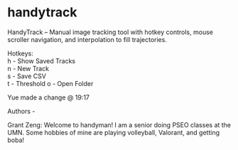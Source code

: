# handytrack
HandyTrack – Manual image tracking tool with hotkey controls, mouse scroller navigation, and interpolation to fill trajectories.
 
Hotkeys:  
h - Show Saved Tracks  
n - New Track  
s - Save CSV  
t - Threshold
o - Open Folder

Yue made a change @ 19:17

Authors - 

Grant Zeng: Welcome to handyman! I am a senior doing 
PSEO classes at the UMN. Some hobbies of mine are playing volleyball, Valorant, and getting boba! 

